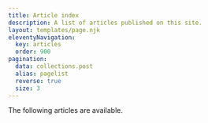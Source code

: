 ```yaml
---
title: Article index
description: A list of articles published on this site.
layout: templates/page.njk
eleventyNavigation:
  key: articles
  order: 900
pagination:
  data: collections.post
  alias: pagelist
  reverse: true
  size: 3
---
```


The following articles are available.
